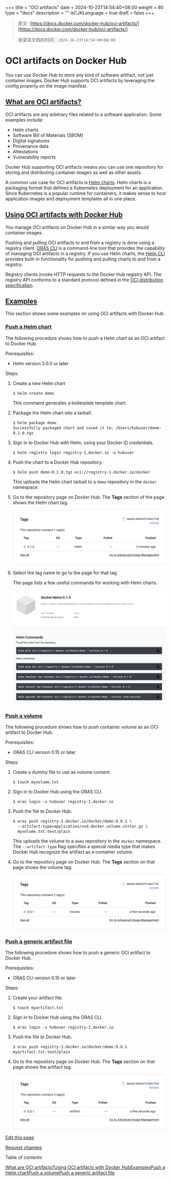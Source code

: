 +++
title = "OCI artifacts"
date = 2024-10-23T14:54:40+08:00
weight = 80
type = "docs"
description = ""
isCJKLanguage = true
draft = false
+++

> 原文: [https://docs.docker.com/docker-hub/oci-artifacts/](https://docs.docker.com/docker-hub/oci-artifacts/)
>
> 收录该文档的时间：`2024-10-23T14:54:40+08:00`

# OCI artifacts on Docker Hub

You can use Docker Hub to store any kind of software artifact, not just container images. Docker Hub supports OCI artifacts by leveraging the config property on the image manifest.

## [What are OCI artifacts?](https://docs.docker.com/docker-hub/oci-artifacts/#what-are-oci-artifacts)

OCI artifacts are any arbitrary files related to a software application. Some examples include:

- Helm charts
- Software Bill of Materials (SBOM)
- Digital signatures
- Provenance data
- Attestations
- Vulnerability reports

Docker Hub supporting OCI artifacts means you can use one repository for storing and distributing container images as well as other assets.

A common use case for OCI artifacts is [Helm charts](https://helm.sh/docs/topics/charts/). Helm charts is a packaging format that defines a Kubernetes deployment for an application. Since Kubernetes is a popular runtime for containers, it makes sense to host application images and deployment templates all in one place.

## [Using OCI artifacts with Docker Hub](https://docs.docker.com/docker-hub/oci-artifacts/#using-oci-artifacts-with-docker-hub)

You manage OCI artifacts on Docker Hub in a similar way you would container images.

Pushing and pulling OCI artifacts to and from a registry is done using a registry client. [ORAS CLI](https://oras.land/docs/installation) is a command-line tool that provides the capability of managing OCI artifacts in a registry. If you use Helm charts, the [Helm CLI](https://helm.sh/docs/intro/install/) provides built-in functionality for pushing and pulling charts to and from a registry.

Registry clients invoke HTTP requests to the Docker Hub registry API. The registry API conforms to a standard protocol defined in the [OCI distribution specification](https://github.com/opencontainers/distribution-spec).

## [Examples](https://docs.docker.com/docker-hub/oci-artifacts/#examples)

This section shows some examples on using OCI artifacts with Docker Hub.

### [Push a Helm chart](https://docs.docker.com/docker-hub/oci-artifacts/#push-a-helm-chart)

The following procedure shows how to push a Helm chart as an OCI artifact to Docker Hub.

Prerequisites:

- Helm version 3.0.0 or later

Steps:

1. Create a new Helm chart

   

   ```console
   $ helm create demo
   ```

   This command generates a boilerplate template chart.

2. Package the Helm chart into a tarball.

   

   ```console
   $ helm package demo
   Successfully packaged chart and saved it to: /Users/hubuser/demo-0.1.0.tgz
   ```

3. Sign in to Docker Hub with Helm, using your Docker ID credentials.

   

   ```console
   $ helm registry login registry-1.docker.io -u hubuser
   ```

4. Push the chart to a Docker Hub repository.

   

   ```console
   $ helm push demo-0.1.0.tgz oci://registry-1.docker.io/docker
   ```

   This uploads the Helm chart tarball to a `demo` repository in the `docker` namespace.

5. Go to the repository page on Docker Hub. The **Tags** section of the page shows the Helm chart tag.

   ![List of repository tags](OCIartifacts_img/oci-helm.png)

6. Select the tag name to go to the page for that tag.

   The page lists a few useful commands for working with Helm charts.

   ![Tag page of a Helm chart artifact](OCIartifacts_img/oci-helm-tagview.png)

### [Push a volume](https://docs.docker.com/docker-hub/oci-artifacts/#push-a-volume)

The following procedure shows how to push container volume as an OCI artifact to Docker Hub.

Prerequisites:

- ORAS CLI version 0.15 or later

Steps:

1. Create a dummy file to use as volume content.

   

   ```console
   $ touch myvolume.txt
   ```

2. Sign in to Docker Hub using the ORAS CLI.

   

   ```console
   $ oras login -u hubuser registry-1.docker.io
   ```

3. Push the file to Docker Hub.

   

   ```console
   $ oras push registry-1.docker.io/docker/demo:0.0.1 \
     --artifact-type=application/vnd.docker.volume.v1+tar.gz \
     myvolume.txt:text/plain
   ```

   This uploads the volume to a `demo` repository in the `docker` namespace. The `--artifact-type` flag specifies a special media type that makes Docker Hub recognize the artifact as a container volume.

4. Go to the repository page on Docker Hub. The **Tags** section on that page shows the volume tag.

   ![Repository page showing a volume in the tag list](OCIartifacts_img/oci-volume.png)

### [Push a generic artifact file](https://docs.docker.com/docker-hub/oci-artifacts/#push-a-generic-artifact-file)

The following procedure shows how to push a generic OCI artifact to Docker Hub.

Prerequisites:

- ORAS CLI version 0.15 or later

Steps:

1. Create your artifact file.

   

   ```console
   $ touch myartifact.txt
   ```

2. Sign in to Docker Hub using the ORAS CLI.

   

   ```console
   $ oras login -u hubuser registry-1.docker.io
   ```

3. Push the file to Docker Hub.

   

   ```console
   $ oras push registry-1.docker.io/docker/demo:0.0.1 myartifact.txt:text/plain
   ```

4. Go to the repository page on Docker Hub. The **Tags** section on that page shows the artifact tag.

   ![Repository page showing an artifact in the tag list](OCIartifacts_img/oci-artifact.png)

[Edit this page](https://github.com/docker/docs/edit/main/content/manuals/docker-hub/oci-artifacts.md)

[Request changes](https://github.com/docker/docs/issues/new?template=doc_issue.yml&location=https%3a%2f%2fdocs.docker.com%2fdocker-hub%2foci-artifacts%2f&labels=status%2Ftriage)

Table of contents

[What are OCI artifacts?](https://docs.docker.com/docker-hub/oci-artifacts/#what-are-oci-artifacts)[Using OCI artifacts with Docker Hub](https://docs.docker.com/docker-hub/oci-artifacts/#using-oci-artifacts-with-docker-hub)[Examples](https://docs.docker.com/docker-hub/oci-artifacts/#examples)[Push a Helm chart](https://docs.docker.com/docker-hub/oci-artifacts/#push-a-helm-chart)[Push a volume](https://docs.docker.com/docker-hub/oci-artifacts/#push-a-volume)[Push a generic artifact file](https://docs.docker.com/docker-hub/oci-artifacts/#push-a-generic-artifact-file)
